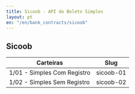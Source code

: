 ```yaml
---
title: Sicoob - API do Boleto Simples
layout: pt
en: "/en/bank_contracts/sicoob"
---
```


## Sicoob

| Carteiras                   | Slug
| --------------------------- | ------------
| 1/01 - Simples Com Registro | sicoob-01
| 1/02 - Simples Sem Registro | sicoob-02